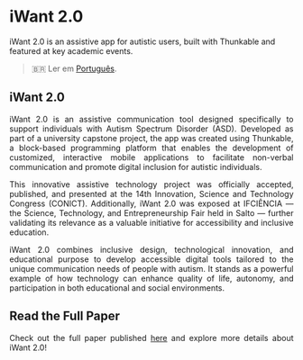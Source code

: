 # iWant 2.0


iWant 2.0 is an assistive app for autistic users, built with Thunkable and featured at key academic events.

<!--more-->

> 🇧🇷 Ler em [Português](http://karinagante.github.io/pt-br/iwant2.0/).

## iWant 2.0

<p align="justify">iWant 2.0 is an assistive communication tool designed specifically to support individuals with Autism Spectrum Disorder (ASD). Developed as part of a university capstone project, the app was created using Thunkable, a block-based programming platform that enables the development of customized, interactive mobile applications to facilitate non-verbal communication and promote digital inclusion for autistic individuals.</p>

<p align="justify">This innovative assistive technology project was officially accepted, published, and presented at the 14th Innovation, Science and Technology Congress (CONICT). Additionally, iWant 2.0 was exposed at IFCIÊNCIA — the Science, Technology, and Entrepreneurship Fair held in Salto — further validating its relevance as a valuable initiative for accessibility and inclusive education.</p>

<p align="justify">iWant 2.0 combines inclusive design, technological innovation, and educational purpose to develop accessible digital tools tailored to the unique communication needs of people with autism. It stands as a powerful example of how technology can enhance quality of life, autonomy, and participation in both educational and social environments.</p>

## Read the Full Paper

<p align="justify">Check out the full paper published <a href="https://ocs.ifsp.edu.br/conict/xivconict/paper/view/9678/3214" target="_blank">here</a> and explore more details about iWant 2.0!</p>
